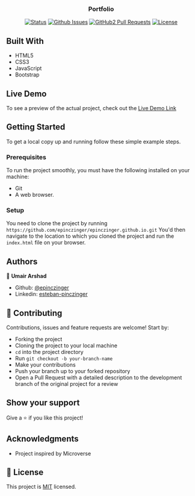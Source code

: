 
<h3 align="center">Portfolio</h3>

<div align="center">

[![Status](https://img.shields.io/badge/status-active-success.svg)](https://github.com/epinczinger/epinczinger.github.io)
[![Github Issues](https://img.shields.io/badge/GitHub-Issues-orange)](https://github.com/epinczinger/epinczinger.github.io/issues)
[![GitHub2 Pull Requests](https://img.shields.io/badge/GitHub-Pull%20Requests-blue)](https://github.com/epinczinger/epinczinger.github.io/pulls)
[![License](https://img.shields.io/badge/license-MIT-blue.svg)](/LICENSE)
</div>




## Built With

- HTML5
- CSS3
- JavaScript
- Bootstrap

## Live Demo

To see a preview of the actual project, check out the [Live Demo Link](https://epinczinger.github.io/)



## Getting Started

To get a local copy up and running follow these simple example steps.

### Prerequisites
To run the project smoothly, you must have the following installed on your machine:

- Git
- A web browser.

### Setup
You need to clone the project by running `https://github.com/epinczinger/epinczinger.github.io.git` You'd then navigate to the location to which you cloned the project and run the `index.html` file on your browser.

## Authors

👤 **Umair Arshad**

- Github: [@epinczinger](https://github.com/epinczinger)
- Linkedin: [esteban-pinczinger](https://www.linkedin.com/in/esteban-pinczinger/)

## 🤝 Contributing

Contributions, issues and feature requests are welcome! Start by:

- Forking the project
- Cloning the project to your local machine
- `cd` into the project directory
- Run `git checkout -b your-branch-name`
- Make your contributions
- Push your branch up to your forked repository
- Open a Pull Request with a detailed description to the development branch of the original project for a review


## Show your support

Give a ⭐️ if you like this project!

## Acknowledgments

- Project inspired by Microverse


## 📝 License

This project is [MIT](LICENSE) licensed.
